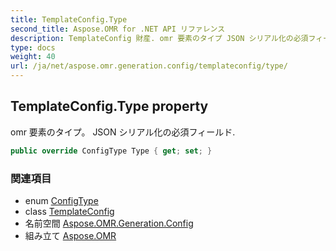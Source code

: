 ```yaml
---
title: TemplateConfig.Type
second_title: Aspose.OMR for .NET API リファレンス
description: TemplateConfig 財産. omr 要素のタイプ JSON シリアル化の必須フィールド.
type: docs
weight: 40
url: /ja/net/aspose.omr.generation.config/templateconfig/type/
---
```

## TemplateConfig.Type property

omr 要素のタイプ。 JSON シリアル化の必須フィールド.

```csharp
public override ConfigType Type { get; set; }
```

### 関連項目

* enum [ConfigType](../../../aspose.omr.generation.config.enums/configtype/)
* class [TemplateConfig](../)
* 名前空間 [Aspose.OMR.Generation.Config](../../templateconfig/)
* 組み立て [Aspose.OMR](../../../)


